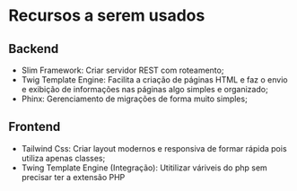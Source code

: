 # Recursos a serem usados

## Backend
- Slim Framework: Criar servidor REST com roteamento;
- Twig Template Engine: Facilita a criação de páginas HTML e faz o envio e exibição de informações nas páginas algo simples e organizado;
- Phinx: Gerenciamento de migrações de forma muito simples;

## Frontend
- Tailwind Css: Criar layout modernos e responsiva de formar rápida pois utiliza apenas classes;
- Twing Template Engine (Integração): Utitilizar váriveis do php sem precisar ter a extensão PHP 